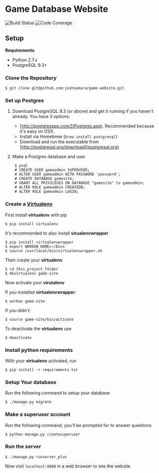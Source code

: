 # Game Database Website
![Build Status](https://img.shields.io/travis/joshsamara/game-website/master.svg)
![Code Coverage](https://img.shields.io/coveralls/joshsamara/game-website/master.svg)
## Setup
**Requirements**

* Python 2.7.x
* PostgreSQL 9.3+


### Clone the Repository

    $ git clone git@github.com:joshsamara/game-website.git

### Set up Postgres

1. Download PostgreSQL 9.3 (or above) and get it running if you haven't already.
   You have 3 options:
    - [http://postgresapp.com/](Postgres.app). Recommended because it's easy on
      OSX.
    - Install via Homebrew (`brew install postgresql`)
    - Download and run the executable from
      [http://postgresql.org/download](postgresql.org)

2. Make a Postgres database and user

        $ psql
        # CREATE USER gameadmin SUPERUSER;
        # ALTER USER gameadmin WITH PASSWORD 'password';
        # CREATE DATABASE gamesite;
        # GRANT ALL PRIVILEGES ON DATABASE "gamesite" to gameadmin;
        # ALTER ROLE gameadmin CREATEDB;
        # ALTER ROLE gameadmin LOGIN;

### Create a [Virtualenv](http://docs.python-guide.org/en/latest/dev/virtualenvs/)
First install **virtualenv** with pip

    $ pip install virtualenv

It's recommended to also install **virualenvwrapper**

    $ pip install virtualenvwrapper
    $ export WORKON_HOME=~/Envs
    $ source /usr/local/bin/virtualenvwrapper.sh

Then create your **virtualenv**

    $ cd this_project_folder
    $ mkvirtualenv game-site

Now activate your **virutalenv**

If you installed **virtualenvwrapper**:

    $ workon game-site

If you didn't:

    $ source game-site/bin/activate

To deactivate the **virtualenv** use

    $ deactivate

### Install python requirements
With your **virtualenv** activated, run

    $ pip install -r requirements.txt

### Setup Your database
Run the following command to setup your database

    $ ./manage.py migrate

### Make a superuser account
Run the following command, you'll be prompted for to answer questions

    $ python manage.py createsuperuser


### Run the server

    $ ./manage.py runserver_plus

Now visit `localhost:8000` in a web browser to see the website
